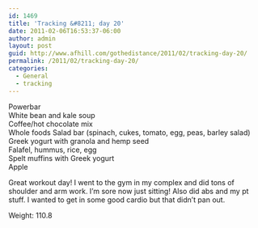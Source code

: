 ```yaml
---
id: 1469
title: 'Tracking &#8211; day 20'
date: 2011-02-06T16:53:37-06:00
author: admin
layout: post
guid: http://www.afhill.com/gothedistance/2011/02/tracking-day-20/
permalink: /2011/02/tracking-day-20/
categories:
  - General
  - tracking
---
```

Powerbar  
White bean and kale soup  
Coffee/hot chocolate mix  
Whole foods Salad bar (spinach, cukes, tomato, egg, peas, barley salad)  
Greek yogurt with granola and hemp seed  
Falafel, hummus, rice, egg  
Spelt muffins with Greek yogurt  
Apple

Great workout day! I went to the gym in my complex and did tons of shoulder and arm work. I&#8217;m sore now just sitting! Also did abs and my pt stuff. I wanted to get in some good cardio but that didn&#8217;t pan out. 

Weight: 110.8